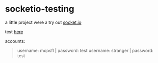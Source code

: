 # socketio-testing

a little project were a try out [socket.io](https://socket.io/)


test [here](http://prem.daki.cc:6082/)

accounts:

> username: mopsfl | password: test
> username: stranger | password: test

